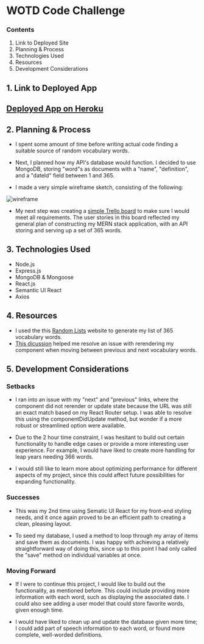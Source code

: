 # WOTD Code Challenge

### Contents

1. Link to Deployed Site
2. Planning & Process
3. Technologies Used
4. Resources
5. Development Considerations

## 1. Link to Deployed App

## [Deployed App on Heroku](https://ef-wotd.herokuapp.com/)

## 2. Planning & Process

- I spent some amount of time before writing actual code finding a suitable source of random vocabulary words. 

- Next, I planned how my API's database would function. I decided to use MongoDB, storing "word"s as documents with a "name", "definition", and a "dateId" field between 1 and 365.

- I made a very simple wireframe sketch, consisting of the following: 

![wireframe](https://66.media.tumblr.com/9c5e7a0f35d63372801ad2faa6385be2/tumblr_pktatvOt4K1uj0ljmo1_1280.png)

- My next step was creating a [simple Trello board](https://trello.com/b/IDWPjoLW/ef-wotd-board) to make sure I would meet all requirements. The user stories in this board reflected my general plan of constructing my MERN stack application, with an API storing and serving up a set of 365 words.

## 3. Technologies Used

- Node.js
- Express.js
- MongoDB & Mongoose
- React.js
- Semantic UI React
- Axios

## 4. Resources

- I used the this [Random Lists](https://www.randomlists.com/random-vocabulary-words) website to generate my list of 365 vocabulary words.
- [This dicussion](https://www.reddit.com/r/reactjs/comments/8fu5td/how_to_get_a_component_to_rerender_when_the_url/) helped me resolve an issue with rerendering my component when moving between previous and next vocabulary words.

## 5. Development Considerations

### Setbacks

- I ran into an issue with my "next" and "previous" links, where the component did not rerender or update state because the URL was still an exact match based on my React Router setup. I was able to resolve this using the componentDidUpdate method, but wonder if a more robust or streamlined option were available.

- Due to the 2 hour time constraint, I was hesitant to build out certain functionality to handle edge cases or provide a more interesting user experience. For example, I would have liked to create more handling for leap years needing 366 words.

- I would still like to learn more about optimizing performance for different aspects of my project, since this could affect future possibilities for expanding functionality. 

### Successes

- This was my 2nd time using Sematic UI React for my front-end styling needs, and it once again proved to be an efficient path to creating a clean, pleasing layout.

- To seed my database, I used a method to loop through my array of items and save them as documents. I was happy with achieving a relatively straightforward way of doing this, since up to this point I had only called the "save" method on individual variables at once.

### Moving Forward

- If I were to continue this project, I would like to build out the functionality, as mentioned before. This could include providing more information with each word, such as displaying the associated date. I could also see adding a user model that could store favorite words, given enough time.

- I would have liked to clean up and update the database given more time; I could add part of speech information to each word, or found more complete, well-worded definitions.
